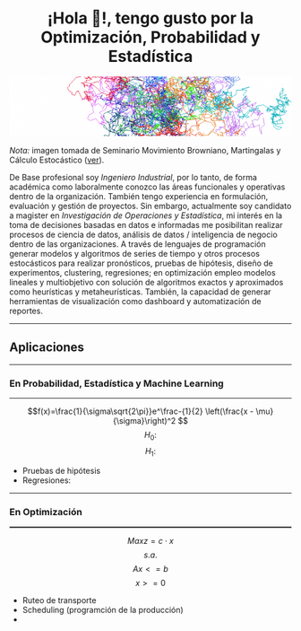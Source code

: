 # <h1 align="center">¡Hola 👋!, tengo gusto por la Optimización, Probabilidad y Estadística</h1>
![Proceso Estocástico](https://github.com/JuanCamiloMT95/JuanCamiloMT95/blob/main/cropped-cropped-bm2.png)  

*Nota:* imagen tomada de Seminario Movimiento Browniano, Martingalas y Cálculo Estocástico ([ver](https://seminarioce.wordpress.com/inicio/)).  

De Base profesional soy *Ingeniero Industrial*, por lo tanto, de forma académica como laboralmente conozco las áreas funcionales y operativas dentro de la organización. También tengo experiencia en formulación, evaluación y gestión de proyectos. Sin embargo, actualmente soy candidato a magister en *Investigación de Operaciones y Estadística*, mi interés en la toma de decisiones basadas en datos e informadas me posibilitan realizar procesos de ciencia de datos, análisis de datos / inteligencia de negocio dentro de las organizaciones. A través de lenguajes de programación generar modelos y algoritmos de series de tiempo y otros procesos estocásticos para realizar pronósticos, pruebas de hipótesis, diseño de experimentos, clustering, regresiones; en optimización empleo modelos lineales y multiobjetivo con solución de algoritmos exactos y aproximados como heurísticas y metaheurísticas. También, la capacidad de generar herramientas de visualización como dashboard y automatización de reportes.  

---
## Aplicaciones  
---
### En Probabilidad, Estadística y Machine Learning  
---
$$f(x)=\frac{1}{\sigma\sqrt{2\pi}}e^\frac-{1}{2} \left(\frac{x - \mu}{\sigma}\right)^2 $$
$$H_0:$$
$$H_1:$$  
- Pruebas de hipótesis
- Regresiones:
---
### En Optimización  
<hr style="border: 0.01px solid gray;">  

$$Max{ }z = c \cdot x$$
$$s.a.$$
$$Ax<=b$$
$$x>=0$$  
- Ruteo de transporte
- Scheduling (programción de la producción)
- 

<!--
**JuanCamiloMT95/JuanCamiloMT95** is a ✨ _special_ ✨ repository because its `README.md` (this file) appears on your GitHub profile.

Here are some ideas to get you started:

- 🔭 I’m currently working on ...
- 🌱 I’m currently learning ...
- 👯 I’m looking to collaborate on ...
- 🤔 I’m looking for help with ...
- 💬 Ask me about ...
- 📫 How to reach me: ...
- 😄 Pronouns: ...
- ⚡ Fun fact: ...
-->
